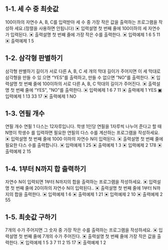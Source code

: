 ## 1-1. 세 수 중 최솟값

100이하의 자연수 A, B, C를 입력받아 세 수 중 가장 작은 값을 출력하는 프로그램을 작성하
세요.(정렬을 사용하면 안됩니다)
▣ 입력설명
첫 번째 줄에 100이하의 세 자연수가 입력된다.
▣ 출력설명
첫 번째 줄에 가장 작은 수를 출력한다.
▣ 입력예제 1
6 5 11
▣ 출력예제 1
5

## 1-2. 삼각형 판별하기

삼각형 판별하기
길이가 서로 다른 A, B, C 세 개의 막대 길이가 주어지면 이 세 막대로 삼각형을 만들 수 있
으면 “YES"를 출력하고, 만들 수 없으면 ”NO"를 출력한다.
▣ 입력설명
첫 번째 줄에 100이하의 서로 다른 A, B, C 막대의 길이가 주어진다.
▣ 출력설명
첫 번째 줄에 “YES", "NO"를 출력한다.
▣ 입력예제 1
6 7 11
▣ 출력예제 1
YES
▣ 입력예제 1
13 33 17
▣ 출력예제 1
NO

## 1-3. 연필 개수

연필 개수
연필 1 다스는 12자루입니다. 학생 1인당 연필을 1자루씩 나누어 준다고 할 때 N명이 학생수
를 입력하면 필요한 연필의 다스 수를 계산하는 프로그램을 작성하세요.
▣ 입력설명
첫 번째 줄에 1000 이하의 자연수 N이 입력된다.
▣ 출력설명
첫 번째 줄에 필요한 다스 수를 출력합니다.
▣ 입력예제 1
25
▣ 출력예제 1
3
▣ 입력예제 2
178
▣ 출력예제 2
15

## 1-4. 1부터 N까지 합 출력하기

자연수 N이 입력되면 1부터 N까지의 합을 출력하는 프로그램을 작성하세요.
▣ 입력설명
첫 번째 줄에 20이하의 자연수 N이 입력된다..
▣ 출력설명
첫 번째 줄에 1부터 N까지의 합을 출력한다.
▣ 입력예제 1
6
▣ 출력예제 1
21
▣ 입력예제 2
10
▣ 출력예제 2
55

## 1-5. 최솟값 구하기

7개의 수가 주어지면 그 숫자 중 가장 작은 수를 출력하는 프로그램을 작성하세요.
▣ 입력설명
첫 번째 줄에 7개의 수가 주어진다.
▣ 출력설명
첫 번째 줄에 가장 작은 값을 출력한다.
▣ 입력예제 1
5 3 7 11 2 15 17
▣ 출력예제 1
2
